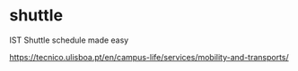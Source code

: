 # shuttle

IST Shuttle schedule made easy

https://tecnico.ulisboa.pt/en/campus-life/services/mobility-and-transports/